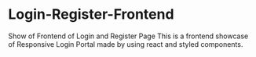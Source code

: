 # Login-Register-Frontend
Show of Frontend of Login and Register Page
This is a frontend showcase of Responsive Login Portal made by using react and styled components.
